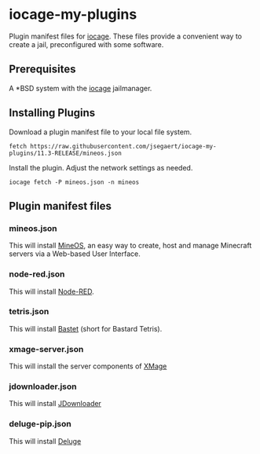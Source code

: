 # iocage-my-plugins
Plugin manifest files for [iocage](https://github.com/iocage/iocage).  These files provide a convenient way to create a jail, preconfigured with some software.

## Prerequisites
A \*BSD system with the [iocage](https://github.com/iocage/iocage) jailmanager.

## Installing Plugins
Download a plugin manifest file to your local file system.
```
fetch https://raw.githubusercontent.com/jsegaert/iocage-my-plugins/11.3-RELEASE/mineos.json
```
Install the plugin.  Adjust the network settings as needed.
```
iocage fetch -P mineos.json -n mineos
```

## Plugin manifest files
### mineos.json
This will install [MineOS](https://minecraft.codeemo.com/mineoswiki/index.php?title=MineOS-node_(pkg_add)), an easy way to create, host and manage Minecraft servers via a Web-based User Interface.
### node-red.json
This will install [Node-RED](https://nodered.org/).
### tetris.json
This will install [Bastet](http://fph.altervista.org/prog/bastet.html) (short for Bastard Tetris).
### xmage-server.json
This will install the server components of [XMage](http://xmage.de/) 
### jdownloader.json
This will install [JDownloader](http://jdownloader.org/)
### deluge-pip.json
This will install [Deluge](https://www.deluge-torrent.org/)

